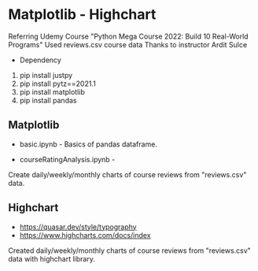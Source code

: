 # Matplotlib - Highchart

Referring Udemy Course "Python Mega Course 2022: Build 10 Real-World Programs"
Used reviews.csv course data
Thanks to instructor Ardit Sulce

* Dependency

1. pip install justpy
2. pip install pytz==2021.1
3. pip install matplotlib
4. pip install pandas

## Matplotlib

* basic.ipynb - Basics of pandas dataframe.

* courseRatingAnalysis.ipynb - 

Create daily/weekly/monthly charts of course reviews from "reviews.csv" data.

## Highchart

* https://quasar.dev/style/typography
* https://www.highcharts.com/docs/index

Created daily/weekly/monthly charts of course reviews from "reviews.csv" data with highchart library.